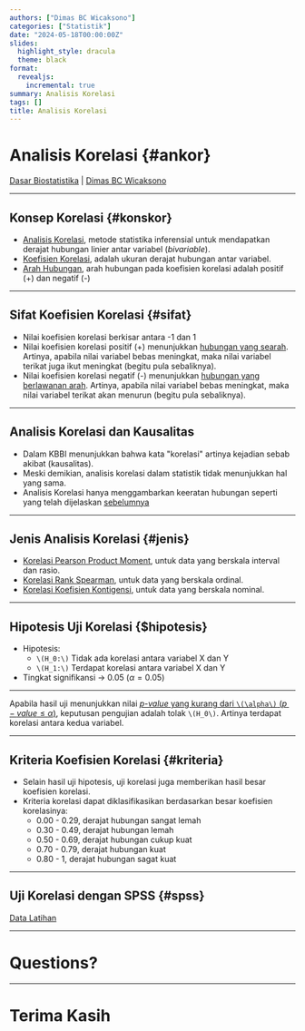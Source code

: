 ```yaml
---
authors: ["Dimas BC Wicaksono"]
categories: ["Statistik"]
date: "2024-05-18T00:00:00Z"
slides:
  highlight_style: dracula
  theme: black
format:
  revealjs:
    incremental: true 
summary: Analisis Korelasi
tags: []
title: Analisis Korelasi
---
```


# Analisis Korelasi {#ankor}

[Dasar Biostatistika](#ankor) | [Dimas BC Wicaksono](#ankor)

---

## Konsep Korelasi {#konskor}

- [Analisis Korelasi](#konskor), metode statistika inferensial untuk mendapatkan derajat hubungan linier antar variabel (*bivariable*).
- [Koefisien Korelasi](#konskor), adalah ukuran derajat hubungan antar variabel.
- [Arah Hubungan](#konskor), arah hubungan pada koefisien korelasi adalah positif (+) dan negatif (-)

---

## Sifat Koefisien Korelasi {#sifat}

- Nilai koefisien korelasi berkisar antara -1 dan 1
- Nilai koefisien korelasi positif (+) menunjukkan [hubungan yang searah](#sifat). Artinya, apabila nilai variabel bebas meningkat, maka nilai variabel terikat juga ikut meningkat (begitu pula sebaliknya).
- Nilai koefisien korelasi negatif (-) menunjukkan [hubungan yang berlawanan arah](#sifat). Artinya, apabila nilai variabel bebas meningkat, maka nilai variabel terikat akan menurun (begitu pula sebaliknya).


---

## Analisis Korelasi dan Kausalitas

- Dalam KBBI menunjukkan bahwa kata "korelasi" artinya kejadian sebab akibat (kausalitas).
- Meski demikian, analisis korelasi dalam statistik tidak menunjukkan hal yang sama.
- Analisis Korelasi hanya menggambarkan keeratan hubungan seperti yang telah dijelaskan [sebelumnya](#konskor)


---

## Jenis Analisis Korelasi {#jenis}

- [Korelasi Pearson Product Moment](#pearson), untuk data yang berskala interval dan rasio.
- [Korelasi Rank Spearman](#spearman), untuk data yang berskala ordinal.
- [Korelasi Koefisien Kontigensi](#koefkon), untuk data yang berskala nominal.

---

## Hipotesis Uji Korelasi {$hipotesis}

- Hipotesis:
  - `\(H_0:\)` Tidak ada korelasi antara variabel X dan Y
  - `\(H_1:\)` Terdapat korelasi antara variabel X dan Y
- Tingkat signifikansi -> 0.05 ($\alpha = 0.05$)


---

Apabila hasil uji menunjukkan nilai [_p-value_ yang kurang dari `\(\alpha\)` ($p-value \le \alpha$)](#hipotesis), keputusan pengujian adalah tolak `\(H_0\)`. Artinya terdapat korelasi antara kedua variabel.


---

## Kriteria Koefisien Korelasi {#kriteria}

- Selain hasil uji hipotesis, uji korelasi juga memberikan hasil besar koefisien korelasi.
- Kriteria korelasi dapat diklasifikasikan berdasarkan besar koefisien korelasinya:
  - 0.00 - 0.29, derajat hubungan sangat lemah
  - 0.30 - 0.49, derajat hubungan lemah
  - 0.50 - 0.69, derajat hubungan cukup kuat
  - 0.70 - 0.79, derajat hubungan kuat
  - 0.80 - 1, derajat hubungan sagat kuat
  

--- 

## Uji Korelasi dengan SPSS {#spss}

[Data Latihan](#)


---

# Questions?


---

# Terima Kasih
